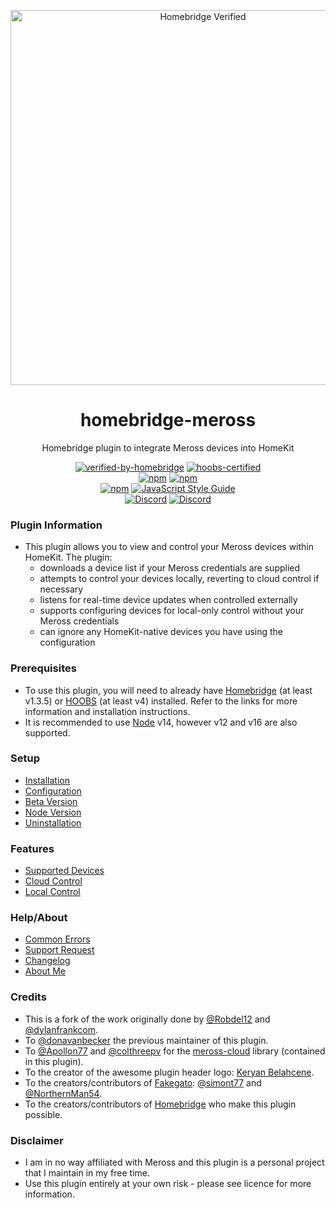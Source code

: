 <p align="center">
 <a href="https://github.com/bwp91/homebridge-meross"><img alt="Homebridge Verified" src="https://user-images.githubusercontent.com/43026681/127397024-8b15fc07-f31b-44bd-89e3-51d738d2609a.png" width="600px"></a>
</p>
<span align="center">

# homebridge-meross

Homebridge plugin to integrate Meross devices into HomeKit

[![verified-by-homebridge](https://badgen.net/badge/homebridge/verified/purple)](https://github.com/homebridge/homebridge/wiki/Verified-Plugins)
[![hoobs-certified](https://badgen.net/badge/HOOBS/certified/yellow)](https://plugins.hoobs.org/plugin/homebridge-meross)  
[![npm](https://img.shields.io/npm/v/homebridge-meross/latest?label=latest)](https://www.npmjs.com/package/homebridge-meross)
[![npm](https://img.shields.io/npm/v/homebridge-meross/beta?label=beta)](https://github.com/bwp91/homebridge-meross/wiki/Beta-Version)  
[![npm](https://img.shields.io/npm/dt/homebridge-meross)](https://www.npmjs.com/package/homebridge-meross)
[![JavaScript Style Guide](https://img.shields.io/badge/code_style-standard-brightgreen.svg)](https://standardjs.com)  
[![Discord](https://img.shields.io/discord/784827113378676736?color=728ED5&logo=discord&label=bwp91-discord)](https://discord.com/channels/784827113378676736/784827113378676739)
[![Discord](https://img.shields.io/discord/432663330281226270?color=728ED5&logo=discord&label=hb-discord)](https://discord.com/channels/432663330281226270/742733745743855627)

</span>

### Plugin Information

- This plugin allows you to view and control your Meross devices within HomeKit. The plugin:
  - downloads a device list if your Meross credentials are supplied
  - attempts to control your devices locally, reverting to cloud control if necessary
  - listens for real-time device updates when controlled externally
  - supports configuring devices for local-only control without your Meross credentials
  - can ignore any HomeKit-native devices you have using the configuration

### Prerequisites

- To use this plugin, you will need to already have [Homebridge](https://homebridge.io) (at least v1.3.5) or [HOOBS](https://hoobs.org) (at least v4) installed. Refer to the links for more information and installation instructions.
- It is recommended to use [Node](https://nodejs.org/en/) v14, however v12 and v16 are also supported.

### Setup

- [Installation](https://github.com/bwp91/homebridge-meross/wiki/Installation)
- [Configuration](https://github.com/bwp91/homebridge-meross/wiki/Configuration)
- [Beta Version](https://github.com/bwp91/homebridge-meross/wiki/Beta-Version)
- [Node Version](https://github.com/bwp91/homebridge-meross/wiki/Node-Version)
- [Uninstallation](https://github.com/bwp91/homebridge-meross/wiki/Uninstallation)

### Features

- [Supported Devices](https://github.com/bwp91/homebridge-meross/wiki/Supported-Devices)
- [Cloud Control](https://github.com/bwp91/homebridge-meross/wiki/Cloud-Control)
- [Local Control](https://github.com/bwp91/homebridge-meross/wiki/Local-Control)

### Help/About

- [Common Errors](https://github.com/bwp91/homebridge-meross/wiki/Common-Errors)
- [Support Request](https://github.com/bwp91/homebridge-meross/issues/new/choose)
- [Changelog](https://github.com/bwp91/homebridge-meross/blob/latest/CHANGELOG.md)
- [About Me](https://github.com/sponsors/bwp91)

### Credits

- This is a fork of the work originally done by [@Robdel12](https://github.com/Robdel12) and [@dylanfrankcom](https://github.com/dylanfrankcom).
- To [@donavanbecker](https://github.com/donavanbecker) the previous maintainer of this plugin.
- To [@Apollon77](https://github.com/Apollon77) and [@colthreepv](https://github.com/colthreepv) for the [meross-cloud](https://github.com/Apollon77/meross-cloud) library (contained in this plugin).
- To the creator of the awesome plugin header logo: [Keryan Belahcene](https://www.instagram.com/keryan.me).
- To the creators/contributors of [Fakegato](https://github.com/simont77/fakegato-history): [@simont77](https://github.com/simont77) and [@NorthernMan54](https://github.com/NorthernMan54).
- To the creators/contributors of [Homebridge](https://homebridge.io) who make this plugin possible.

### Disclaimer

- I am in no way affiliated with Meross and this plugin is a personal project that I maintain in my free time.
- Use this plugin entirely at your own risk - please see licence for more information.
